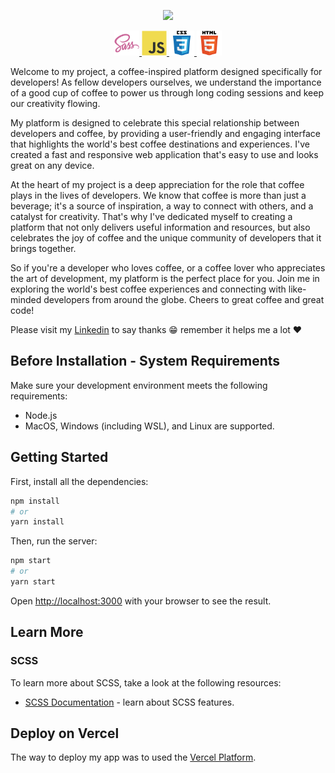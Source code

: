 <p align="center"><img src="https://i.imgur.com/nmxJmbR.png" width="400"></p>
<p align="center">  <a href="https://sass-lang.com" target="_blank" rel="noreferrer"> <img src="https://raw.githubusercontent.com/devicons/devicon/master/icons/sass/sass-original.svg" alt="sass" width="40" height="40"/> </a> <a href="https://developer.mozilla.org/en-US/docs/Web/JavaScript" target="_blank" rel="noreferrer"> <img src="https://raw.githubusercontent.com/devicons/devicon/master/icons/javascript/javascript-original.svg" alt="javascript" width="40" height="40"/> </a>   
<a href="https://www.w3schools.com/css/" target="_blank" rel="noreferrer"> <img src="https://raw.githubusercontent.com/devicons/devicon/master/icons/css3/css3-original-wordmark.svg" alt="css3" width="40" height="40"/> </a> <a href="https://www.w3.org/html/" target="_blank" rel="noreferrer"> <img src="https://raw.githubusercontent.com/devicons/devicon/master/icons/html5/html5-original-wordmark.svg" alt="html5" width="40" height="40"/> </a> </p>

Welcome to my project, a coffee-inspired platform designed specifically for developers! As fellow developers ourselves, we understand the importance of a good cup of coffee to power us through long coding sessions and keep our creativity flowing.

My platform is designed to celebrate this special relationship between developers and coffee, by providing a user-friendly and engaging interface that highlights the world's best coffee destinations and experiences. I've created a fast and responsive web application that's easy to use and looks great on any device.

At the heart of my project is a deep appreciation for the role that coffee plays in the lives of developers. We know that coffee is more than just a beverage; it's a source of inspiration, a way to connect with others, and a catalyst for creativity. That's why I've dedicated myself to creating a platform that not only delivers useful information and resources, but also celebrates the joy of coffee and the unique community of developers that it brings together.

So if you're a developer who loves coffee, or a coffee lover who appreciates the art of development, my platform is the perfect place for you. Join me in exploring the world's best coffee experiences and connecting with like-minded developers from around the globe. Cheers to great coffee and great code!

Please visit my [Linkedin](https://www.linkedin.com/in/arenadaiana/) to say thanks 	:grin: remember it helps me a lot ♥

## Before Installation - System Requirements

Make sure your development environment meets the following requirements:

 - Node.js
 - MacOS, Windows (including WSL), and Linux are supported.


## Getting Started

First, install all the  dependencies:

```bash
npm install
# or
yarn install
```


Then, run the server:

```bash
npm start
# or
yarn start
```

Open [http://localhost:3000](http://localhost:3000) with your browser to see the result.

## Learn More

### SCSS

To learn more about SCSS, take a look at the following resources:

- [SCSS Documentation](https://sass-lang.com/) - learn about SCSS features.



## Deploy on Vercel

The way to deploy my app was to used the [Vercel Platform](https://vercel.com/).




